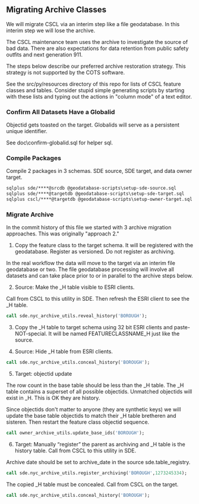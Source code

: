 ## Migrating Archive Classes

We will migrate CSCL via an interim step like a file geodatabase.  In this interim step we will lose the archive.

The CSCL maintenance team uses the archive to investigate the source of bad data.  There are also expectations for data retention from public safety outfits and next generation 911.

The steps below describe our preferred archive restoration strategy. This strategy is not supported by the COTS software.

See the src/py/resources directory of this repo for lists of CSCL feature classes and tables.  Consider stupid simple generating scripts by starting with these lists and typing out the actions in "column mode" of a text editor. 

### Confirm All Datasets Have a Globalid

Objectid gets toasted on the target. Globalids will serve as a persistent unique identifier.

See doc\confirm-globalid.sql for helper sql.

### Compile Packages

Compile 2 packages in 3 schemas. SDE source, SDE target, and data owner target.

```bat
sqlplus sde/****@srcdb @geodatabase-scripts\setup-sde-source.sql
sqlplus sde/****@targetdb @geodatabase-scripts\setup-sde-target.sql
sqlplus cscl/****@targetdb @geodatabase-scripts\setup-owner-target.sql
```

### Migrate Archive

In the commit history of this file we started with 3 archive migration approaches. This was originally "approach 2."

1.	Copy the feature class to the target schema. It will be registered with the geodatabase. Register as versioned.  Do not register as archiving.

In the real workflow the data will move to the target via an interim file geodatabase or two. The file geodatabase processing will involve all datasets and can take place prior to or in parallel to the archive steps below.

2.	Source: Make the _H table visible to ESRI clients.

Call from CSCL to this utility in SDE. Then refresh the ESRI client to see the _H table.

```sql
call sde.nyc_archive_utils.reveal_history('BOROUGH');
```

3.	Copy the _H table to target schema using 32 bit ESRI clients and paste-NOT-special. It will be named FEATURECLASSNAME_H just like the source.

4. Source: Hide _H table from ESRI clients.

```sql
call sde.nyc_archive_utils.conceal_history('BOROUGH');
```

5. Target: objectid update 

The row count in the base table should be less than the _H table. The _H table contains a superset of all possible objectids. Unmatched objectids will exist in _H. This is OK they are history.

Since objectids don't matter to anyone (they are synthetic keys) we will update the base table objectids to match their _H table bretheren and sisteren. Then restart the feature class objectid sequence.

```sql
call owner_archive_utils.update_base_ids('BOROUGH');
```

6. Target: Manually “register” the parent as archiving and _H table is the history table.  Call from CSCL to this utility in SDE.

Archive date should be set to archive_date in the source sde.table_registry. 

```sql
call sde.nyc_archive_utils.register_archiving('BOROUGH',1273245334);
```

The copied _H table must be concealed. Call from CSCL on the target.

```sql
call sde.nyc_archive_utils.conceal_history('BOROUGH');
```
